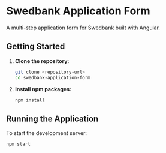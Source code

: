 # Swedbank Application Form

A multi-step application form for Swedbank built with Angular.

## Getting Started

1.  **Clone the repository:**
    ```bash
    git clone <repository-url>
    cd swedbank-application-form
    ```

2.  **Install npm packages:**
    ```bash
    npm install
    ```

## Running the Application

To start the development server:

```bash
npm start
